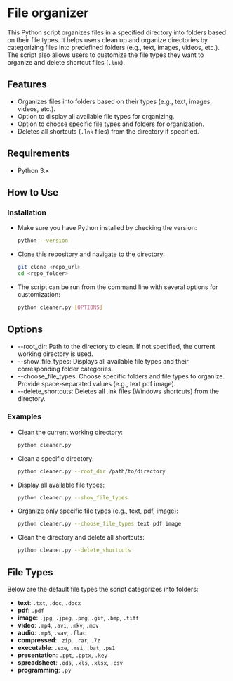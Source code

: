 # File organizer

This Python script organizes files in a specified directory into folders based on their file types. It helps users clean up and organize directories by categorizing files into predefined folders (e.g., text, images, videos, etc.). The script also allows users to customize the file types they want to organize and delete shortcut files (`.lnk`).

## Features

- Organizes files into folders based on their types (e.g., text, images, videos, etc.).
- Option to display all available file types for organizing.
- Option to choose specific file types and folders for organization.
- Deletes all shortcuts (`.lnk` files) from the directory if specified.

## Requirements

- Python 3.x

## How to Use

### Installation

- Make sure you have Python installed by checking the version:
  ```bash
  python --version

- Clone this repository and navigate to the directory:
  ```bash
  git clone <repo_url>
  cd <repo_folder>

- The script can be run from the command line with several options for customization:
  ```bash
  python cleaner.py [OPTIONS]

## Options
- --root_dir: Path to the directory to clean. If not specified, the current working directory is used.
- --show_file_types: Displays all available file types and their corresponding folder categories.
- --choose_file_types: Choose specific folders and file types to organize. Provide space-separated values (e.g., text pdf image).
- --delete_shortcuts: Deletes all .lnk files (Windows shortcuts) from the directory.

### Examples

- Clean the current working directory:
  ```bash
  python cleaner.py

- Clean a specific directory:
  ```bash
  python cleaner.py --root_dir /path/to/directory

- Display all available file types:
  ```bash
  python cleaner.py --show_file_types

- Organize only specific file types (e.g., text, pdf, image):
  ```bash
  python cleaner.py --choose_file_types text pdf image

- Clean the directory and delete all shortcuts:
  ```bash
  python cleaner.py --delete_shortcuts

## File Types

Below are the default file types the script categorizes into folders:

- **text**: `.txt`, `.doc`, `.docx`
- **pdf**: `.pdf`
- **image**: `.jpg`, `.jpeg`, `.png`, `.gif`, `.bmp`, `.tiff`
- **video**: `.mp4`, `.avi`, `.mkv`, `.mov`
- **audio**: `.mp3`, `.wav`, `.flac`
- **compressed**: `.zip`, `.rar`, `.7z`
- **executable**: `.exe`, `.msi`, `.bat`, `.ps1`
- **presentation**: `.ppt`, `.pptx`, `.key`
- **spreadsheet**: `.ods`, `.xls`, `.xlsx`, `.csv`
- **programming**: `.py`
